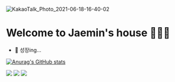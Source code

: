 ![KakaoTalk_Photo_2021-06-18-16-40-02](https://user-images.githubusercontent.com/55477102/122525114-dcc9ae80-d053-11eb-8d3a-2df842595796.png)

# Welcome to Jaemin's house 👋👋👋
- 🌱 성장ing...

[![Anurag's GitHub stats](https://github-readme-stats.vercel.app/api?username=jaeminkim0523&show_icons=true&theme=dark&text_color=ffffff&title_color=ffffff&icon_color=ffffff)](https://github.com/jaeminkim0523/github-readme-stats)

<img src="https://img.shields.io/badge/Apple-000000?style=flat-square&logo=Apple&logoColor=white"/></a> <img src="https://img.shields.io/badge/Xcode-147EFB?style=flat-square&logo=Xcode&logoColor=white"/></a> <img src="https://img.shields.io/badge/Swift-FA7343?style=flat-square&logo=Swift&logoColor=white"/></a>
<!--
**jaeminKim0523/jaeminKim0523** is a ✨ _special_ ✨ repository because its `README.md` (this file) appears on your GitHub profile.

Here are some ideas to get you started:

- 🌱 I’m currently learning ...
- 👯 I’m looking to collaborate on ...
- 🤔 I’m looking for help with ...
- 💬 Ask me about ...
- 📫 How to reach me: ...
- 😄 Pronouns: ...
- ⚡ Fun fact: ...
-->
